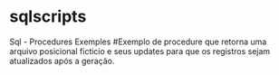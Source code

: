 # sqlscripts
Sql - Procedures Exemples
#Exemplo de procedure que retorna uma arquivo posicional ficticio e seus updates para que os registros sejam atualizados após a geração.
